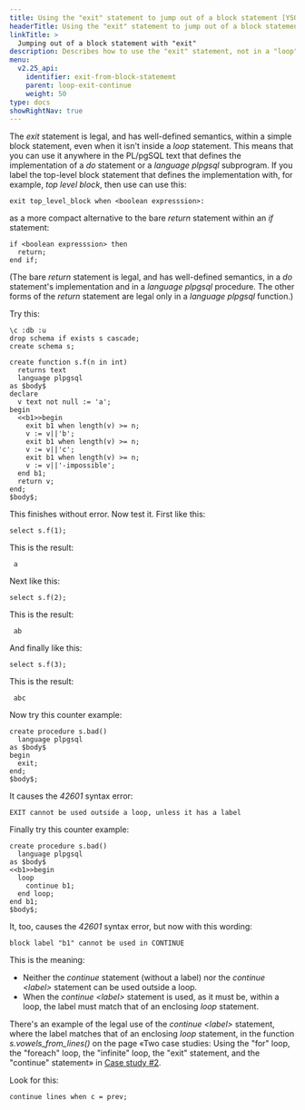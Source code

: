 ```yaml
---
title: Using the "exit" statement to jump out of a block statement [YSQL]
headerTitle: Using the "exit" statement to jump out of a block statement
linkTitle: >
  Jumping out of a block statement with "exit"
description: Describes how to use the "exit" statement, not in a "loop" statement, to jump out of a block statement. [YSQL].
menu:
  v2.25_api:
    identifier: exit-from-block-statememt
    parent: loop-exit-continue
    weight: 50
type: docs
showRightNav: true
---
```


The _exit_ statement is legal, and has well-defined semantics, within a simple block statement, even when it isn't inside a _loop_ statement. This means that you can use it anywhere in the PL/pgSQL text that defines the implementation of a _do_ statement or a _language plpgsql_ subprogram. If you label the top-level block statement that defines the implementation with, for example, _top level block_, then use can use this:

```plpgsql
exit top_level_block when <boolean expresssion>:
```

as a more compact alternative to the bare _return_ statement within an _if_ statement:

```plpgsql
if <boolean expresssion> then
  return;
end if;
```

(The bare _return_ statement is legal, and has well-defined semantics, in a _do_ statement's implementation and in a _language plpgsql_ procedure. The other forms of the _return_ statement are legal only in a _language plpgsql_ function.)

Try this:

```plpgsql
\c :db :u
drop schema if exists s cascade;
create schema s;

create function s.f(n in int)
  returns text
  language plpgsql
as $body$
declare
  v text not null := 'a';
begin
  <<b1>>begin
    exit b1 when length(v) >= n;
    v := v||'b';
    exit b1 when length(v) >= n;
    v := v||'c';
    exit b1 when length(v) >= n;
    v := v||'-impossible';
  end b1;
  return v;
end;
$body$;
```

This finishes without error. Now test it. First like this:

```plpgsql
select s.f(1);
```

This is the result:

```output
 a
```

Next like this:

```plpgsql
select s.f(2);
```

This is the result:

```output
 ab
```

And finally like this:

```plpgsql
select s.f(3);
```

This is the result:

```output
 abc
```

Now try this counter example:

```plpgsql
create procedure s.bad()
  language plpgsql
as $body$
begin
  exit;
end;
$body$;
```

It causes the _42601_ syntax error:

```output
EXIT cannot be used outside a loop, unless it has a label
```

Finally try this counter example:

```plpgsql
create procedure s.bad()
  language plpgsql
as $body$
<<b1>>begin
  loop
    continue b1;
  end loop;
end b1;
$body$;
```

It, too, causes the _42601_ syntax error, but now with this wording:

```output
block label "b1" cannot be used in CONTINUE
```

This is the meaning:

- Neither the _continue_ statement (without a label) nor the _continue \<label\>_ statement can be used outside a loop.
- When the _continue \<label\>_ statement is used, as it must be, within a loop, the label must match that of an enclosing _loop_ statement.

There's an example of the legal use of the _continue \<label\>_ statement, where the label matches that of an enclosing _loop_ statement, in the function _s.vowels_from_lines()_ on the page  «Two case studies: Using the "for" loop, the "foreach" loop, the "infinite" loop, the "exit" statement, and the "continue" statement» in [Case study #2](../two-case-studies/#case-study-2-compose-a-string-of-a-specified-number-of-vowels-from-each-text-line-in-an-array-until-a-specified-number-of-such-vowel-strings-have-been-composed).

Look for this:

```plpgsql
continue lines when c = prev;
```
